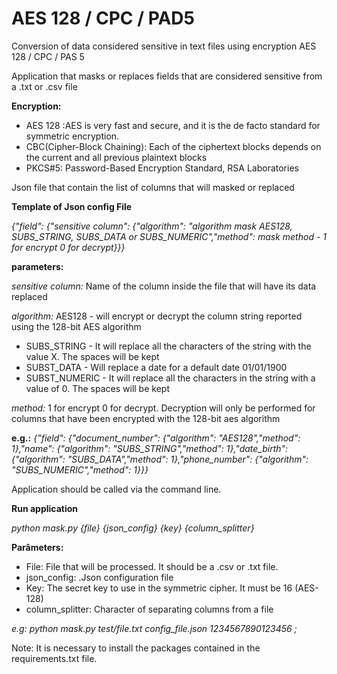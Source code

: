# AES 128 / CPC / PAD5

Conversion of data considered sensitive in text files using encryption AES 128 / CPC / PAS 5 

Application that masks or replaces fields that are considered sensitive from a .txt or .csv file

**Encryption:**
- AES 128 :AES is very fast and secure, and it is the de facto standard for symmetric encryption.	
- CBC(Cipher-Block Chaining): Each of the ciphertext blocks depends on the current and all previous plaintext blocks	
- PKCS#5: Password-Based Encryption Standard, RSA Laboratories

Json file that contain the list of columns that will masked or replaced

**Template of Json config File**
        
*{"field": {"sensitive column": {"algorithm": "algorithm mask AES128, SUBS_STRING, SUBS_DATA or SUBS_NUMERIC","method": mask method - 1 for encrypt 0 for decrypt}}}*

**parameters:**
		
*sensitive column:* Name of the column inside the file that will have its data replaced
		
*algorithm:* AES128 - will encrypt or decrypt the column string reported using the 128-bit AES algorithm
		
- SUBS_STRING  - It will replace all the characters of the string with the value X. The spaces will be kept
- SUBST_DATA - Will replace a date for a default date 01/01/1900
- SUBST_NUMERIC - It will replace all the characters in the string with a value of 0. The spaces will be kept

*method:* 1 for encrypt 0 for decrypt. Decryption will only be performed for columns that have been encrypted with the 128-bit aes algorithm

**e.g.:**
*{"field": {"document_number": {"algorithm": "AES128","method": 1},"name": {"algorithm": "SUBS_STRING","method": 1},"date_birth": {"algorithm": "SUBS_DATA","method": 1},"phone_number": {"algorithm": "SUBS_NUMERIC","method": 1}}}*
	
Application should be called via the command line. 

**Run application**

*python mask.py {file} {json_config} {key} {column_splitter}*

**Parâmeters:**
- File:  File that will be processed. It should be a .csv or .txt file.
- json_config: .Json configuration file
- Key: The secret key to use in the symmetric cipher. It must be 16 (AES-128)
- column_splitter: Character of separating columns from a file
	
*e.g: python mask.py test/file.txt config_file.json 1234567890123456 ;*

Note: It is necessary to install the packages contained in the requirements.txt file.

